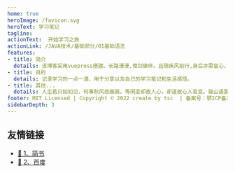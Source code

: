 ```yaml
---
home: true
heroImage: /favicon.svg
heroText: 学习笔记
tagline: 
actionText:  开始学习之旅
actionLink: /JAVA技术/基础部分/01基础语法
features:
- title: 简介
  details: 该博客采用vuepress搭建。长路漫漫,惟剑做伴。且随疾风前行,身后亦需留心。这一次,我的心不再动摇。
- title: 目的
  details: 记录学习的一点一滴，用于分享以及自己的学习笔记和生活感悟。
- title: 其他...
  details: 人生若只如初见，何事秋风悲画扇。等闲变却故人心，却道故心人易变。骊山语罢清宵半，泪雨霖铃终不怨。何如薄幸锦衣郎，比翼连枝当日愿。。
footer: MIT Licensed | Copyright © 2022 create by tsc  | 备案号：鄂ICP备2022015594
sidebarDepth: 3
---
```



## 友情链接
- [:tada: 1、简书](http://jianshu.com)
- [:tada: 2、百度](http://baidu.com)
